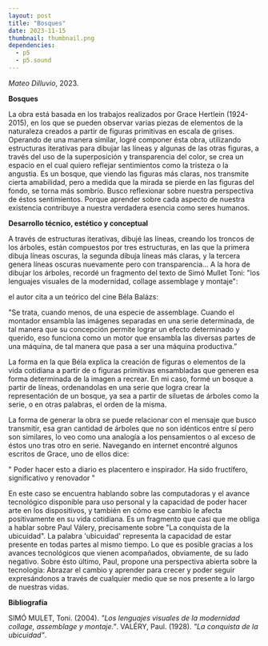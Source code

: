 ```yaml
---
layout: post
title: "Bosques"
date: 2023-11-15
thumbnail: thumbnail.png
dependencies:
  - p5
  - p5.sound
---
```


<div id="div-sketch">
  <script type="text/javascript" src="sketch.js"></script>
</div>

_Mateo Dilluvio_, 2023.

**Bosques**

La obra está basada en los trabajos realizados por Grace Hertlein (1924-2015), en los que se pueden observar varias piezas de elementos de la naturaleza creados a partir de 
figuras primitivas en escala de grises. Operando de una manera similar, logré componer ésta obra, utilizando estructuras iterativas para dibujar las líneas y algunas
de las otras figuras, a través del uso de la superposición y transparencia del color, se crea un espacio en el cual quiero reflejar sentimientos como la tristeza o la 
angustia. Es un bosque, que viendo las figuras más claras, nos transmite cierta amabilidad, pero a medida que la mirada se pierde en las figuras del fondo, se torna más sombrío. 
Busco reflexionar sobre nuestra perspectiva de éstos sentimientos. Porque aprender sobre cada aspecto de nuestra existencia contribuye a nuestra verdadera esencia como seres humanos.

**Desarrollo técnico, estético y conceptual**


A través de estructuras iterativas, dibujé las líneas, creando los troncos de los árboles, están compuestos por tres estructuras, en las que la primera dibuja líneas
oscuras, la segunda dibuja líneas más claras, y la tercera genera líneas oscuras nuevamente pero con transparencia...
A la hora de dibujar los árboles, recordé un fragmento del texto de Simó Mullet Toni: "los lenguajes visuales de la modernidad, collage assemblage y montaje":

el autor cita a un teórico del cine Béla Balázs:	

"Se trata, cuando menos, de una especie de assemblage. Cuando el montador ensambla las imágenes separadas en una serie determinada,
de tal manera que su concepción permite lograr un efecto determinado y querido, eso funciona como un motor que ensambla las diversas 
partes de una máquina, de tal manera que pasa a ser una máquina productiva.”


La forma en la que Béla explica la creación de figuras o elementos de la vida cotidiana a partir de o figuras primitivas ensambladas que generen esa forma determinada de la imagen a recrear. 
En mi caso, formé un bosque a partir de líneas, ordenandolas en una serie que logra crear la representación de un bosque, ya sea a partir de siluetas de árboles como la serie, o en 
otras palabras, el orden de la misma. 

La forma de generar la obra se puede relacionar con el mensaje que busco transmitir, esa gran cantidad de árboles que no son idénticos entre sí pero son similares, lo veo como una analogía a 
los pensamientos o al exceso de éstos uno tras otro en serie.
Navegando en internet encontré algunos escritos de Grace, uno de ellos dice: 

" Poder hacer esto a diario es placentero e inspirador. 
  Ha sido fructífero, significativo y renovador " 

En este caso se encuentra hablando sobre las computadoras y el avance tecnológico disponible para uso personal y la capacidad de poder hacer arte en los dispositivos, y también en cómo ese cambio 
le afecta positivamente en su vida cotidiana. Es un fragmento que casi que me obliga a hablar sobre Paul Válery, precisamente sobre "La conquista de la ubicuidad". La palabra 'ubicuidad' representa 
la capacidad de estar presente en todas partes al mismo tiempo. Lo que es posible gracias a los avances tecnológicos que vienen acompañados, obviamente, de su lado negativo. Sobre ésto último, Paul, 
propone una perspectiva abierta sobre la tecnología: Abrazar el cambio y aprender para crecer y poder seguir expresándonos a través de cualquier medio que se nos presente a lo largo de nuestras vidas. 

**Bibliografía**

SIMÓ MULET, Toni. (2004). _"Los lenguajes visuales de la modernidad collage, assemblage y montaje."_.
VALÉRY, Paul. (1928). _"La conquista de la ubicuidad"_.
